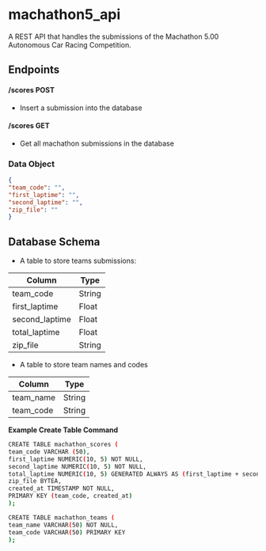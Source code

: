 # machathon5_api
A REST API that handles the submissions of the Machathon 5.00 Autonomous Car Racing Competition.


## Endpoints
#### /scores POST
- Insert a submission into the database
#### /scores GET
- Get all machathon submissions in the database

### Data Object

```json
{
"team_code": "",
"first_laptime": "",
"second_laptime": "",
"zip_file": ""
}
```

## Database Schema
- A table to store teams submissions:

| Column | Type |
|----|----|
| team_code | String |
| first_laptime | Float |
| second_laptime | Float |
| total_laptime| Float |
| zip_file | String |


- A table to store team names and codes

| Column | Type |
|-----|-----|
|team_name | String |
|team_code | String |

**Example Create Table Command**
```bash
CREATE TABLE machathon_scores (
team_code VARCHAR (50),
first_laptime NUMERIC(10, 5) NOT NULL,
second_laptime NUMERIC(10, 5) NOT NULL,
total_laptime NUMERIC(10, 5) GENERATED ALWAYS AS (first_laptime + second_laptime) STORED,
zip_file BYTEA,
created_at TIMESTAMP NOT NULL,
PRIMARY KEY (team_code, created_at)
);

CREATE TABLE machathon_teams (
team_name VARCHAR(50) NOT NULL,
team_code VARCHAR(50) PRIMARY KEY
);
```

